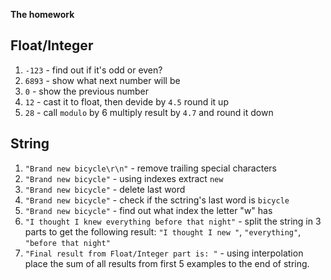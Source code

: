 **The homework**

## Float/Integer
1. `-123` - find out if it's odd or even?
2. `6893` - show what next number will be
3. `0` - show the previous number
4. `12` - cast it to float, then devide by `4.5` round it up
5. `28` - call `modulo` by 6 multiply result by `4.7` and round it down

## String
1. `"Brand new bicycle\r\n"` - remove trailing special characters
2. `"Brand new bicycle"` - using indexes extract ` new `
3. `"Brand new bicycle"` - delete last word
4. `"Brand new bicycle"` - check if the sctring's last word is `bicycle`
5. `"Brand new bicycle"` - find out what index the letter "w" has
6. `"I thought I knew everything before that night"` - split the string in 3 parts to get the following result: `"I thought I new "`, `"everything"`, `"before that night"`
7. `"Final result from Float/Integer part is: "` - using interpolation place the sum of all results from first 5 examples to the end of string.